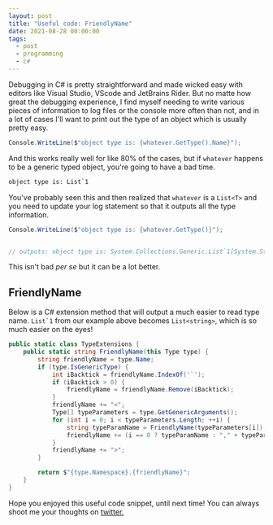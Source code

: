 ```yaml
---
layout: post
title: "Useful code: FriendlyName"
date: 2021-08-28 00:00:00
tags:
  - post
  - programming
  - c#
---
```


Debugging in C# is pretty straightforward and made wicked easy with editors like Visual Studio, VScode and JetBrains Rider. But no matte how great the debugging experience, I find myself needing to write various pieces of information to log files or the console more often than not, and in a lot of cases I'll want to print out the type of an object which is usually pretty easy.

```csharp
Console.WriteLine($"object type is: {whatever.GetType().Name}");
```

And this works really well for like 80% of the cases, but if `whatever` happens to be a generic typed object, you're going to have a bad time.

```bash
object type is: List`1
```

You've probably seen this and then realized that `whatever` is a `List<T>` and you need to update your log statement so that it outputs all the type information.

```csharp
Console.WriteLine($"object type is: {whatever.GetType()}");


// outputs: object type is: System.Collections.Generic.List`1[System.String]
```
This isn't bad _per se_ but it can be a lot better.


## FriendlyName

Below is a C# extension method that will output a much easier to read type name. <code>List\`1</code> from our example above becomes `List<string>`, which is so much easier on the eyes!

```csharp
public static class TypeExtensions {
    public static string FriendlyName(this Type type) {
        string friendlyName = type.Name;
        if (type.IsGenericType) {
            int iBacktick = friendlyName.IndexOf('`');
            if (iBacktick > 0) {
                friendlyName = friendlyName.Remove(iBacktick);
            }
            friendlyName += "<";
            Type[] typeParameters = type.GetGenericArguments();
            for (int i = 0; i < typeParameters.Length; ++i) {
                string typeParamName = FriendlyName(typeParameters[i]);
                friendlyName += (i == 0 ? typeParamName : "," + typeParamName);
            }
            friendlyName += ">";
        }

        return $"{type.Namespace}.{friendlyName}";
    }
}
```

Hope you enjoyed this useful code snippet, until next time! You can always shoot me your thoughts on [twitter.](https://www.twitter.com/codeimpossible)